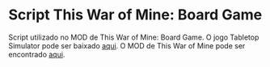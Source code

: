 # Script This War of Mine: Board Game

Script utilizado no MOD de This War of Mine: Board Game.
O jogo Tabletop Simulator pode ser baixado [aqui](https://store.steampowered.com/app/286160/Tabletop_Simulator/).
O MOD de This War of Mine pode ser encontrado [aqui](https://steamcommunity.com/sharedfiles/filedetails/?id=2170443651).